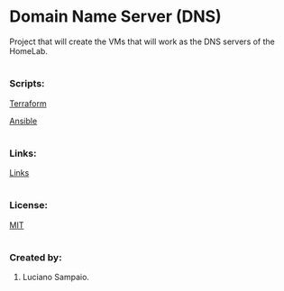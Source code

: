 # Domain Name Server (DNS)
Project that will create the VMs that will work as the DNS servers of the HomeLab.

#
### Scripts:
[Terraform](terraform/ "Terraform")

[Ansible](ansible/ "Ansible")

#
### Links:

[Links](links.md "Links")

#
### License:

[MIT](LICENSE "MIT License")

#
### Created by:

1. Luciano Sampaio.

